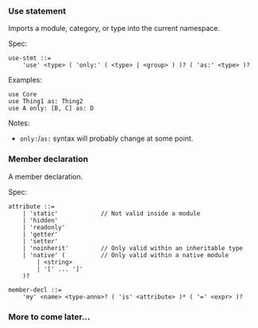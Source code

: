 ### Use statement
Imports a module, category, or type into the current namespace.

Spec:
```antlr
use-stmt ::=
	'use' <type> ( 'only:' ( <type> | <group> ) )? ( 'as:' <type> )?
```

Examples:
```
use Core
use Thing1 as: Thing2
use A only: [B, C] as: D
```

Notes:
- `only:`/`as:` syntax will probably change at some point.

### Member declaration
A member declaration.

Spec:
```antlr
attribute ::=
	| 'static'            // Not valid inside a module
	| 'hidden'
	| 'readonly'
	| 'getter'
	| 'setter'
	| 'noinherit'         // Only valid within an inheritable type
	| 'native' (          // Only valid within a native module
		| <string>
		| '[' ... ']'
	)?

member-decl ::=
	'my' <name> <type-anno>? ( 'is' <attribute> )* ( '=' <expr> )?
```

### More to come later...